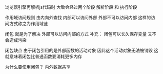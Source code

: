 浏览器引擎再解析js代码时 大致会经过两个阶段
解析阶段 和 执行阶段

作用域访问规则 由内向外查找 内部可以访问外部 外部不可以访问内部 这样的访问方式称之为作用域链

闭包 就是为了解决 外部可以访问内部的方式
补充： 闭包可以长久保存变量 又不会造成污染

闭包缺点 由于闭包引用的是外部函数的活动对象 因此这个活动对象无法被销毁 这就意味着闭包比普通函数要消耗更多内存

为什么要使用闭包？
内外数据共享
